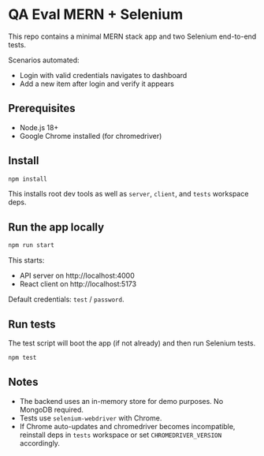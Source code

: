# QA Eval MERN + Selenium

This repo contains a minimal MERN stack app and two Selenium end-to-end tests.

Scenarios automated:
- Login with valid credentials navigates to dashboard
- Add a new item after login and verify it appears

## Prerequisites
- Node.js 18+
- Google Chrome installed (for chromedriver)

## Install

```cmd
npm install
```

This installs root dev tools as well as `server`, `client`, and `tests` workspace deps.

## Run the app locally

```cmd
npm run start
```

This starts:
- API server on http://localhost:4000
- React client on http://localhost:5173

Default credentials: `test` / `password`.

## Run tests

The test script will boot the app (if not already) and then run Selenium tests.

```cmd
npm test
```

## Notes
- The backend uses an in-memory store for demo purposes. No MongoDB required.
- Tests use `selenium-webdriver` with Chrome.
- If Chrome auto-updates and chromedriver becomes incompatible, reinstall deps in `tests` workspace or set `CHROMEDRIVER_VERSION` accordingly.